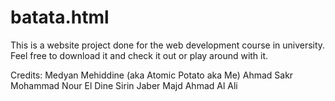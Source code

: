 # batata.html

This is a website project done for the web development course in university.
Feel free to download it and check it out or play around with it.

Credits:
Medyan Mehiddine (aka Atomic Potato aka Me)
Ahmad Sakr
Mohammad Nour El Dine
Sirin Jaber
Majd Ahmad Al Ali
